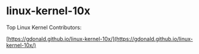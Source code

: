 
# linux-kernel-10x

Top Linux Kernel Contributors:

[https://gdonald.github.io/linux-kernel-10x/](https://gdonald.github.io/linux-kernel-10x/)
